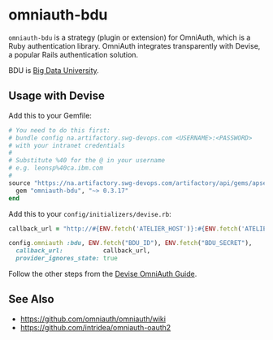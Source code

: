# omniauth-bdu

`omniauth-bdu` is a strategy (plugin or extension) for OmniAuth, which is a 
Ruby authentication library. OmniAuth integrates transparently with Devise, 
a popular Rails authentication solution.

BDU is [Big Data University](https://courses.bigdatauniversity.com/).

## Usage with Devise

Add this to your Gemfile:

```ruby
# You need to do this first:
# bundle config na.artifactory.swg-devops.com <USERNAME>:<PASSWORD>
# with your intranet credentials
#
# Substitute %40 for the @ in your username
# e.g. leonsp%40ca.ibm.com
#
source "https://na.artifactory.swg-devops.com/artifactory/api/gems/apset-ruby/" do
  gem "omniauth-bdu", "~> 0.3.17"
end
```

Add this to your `config/initializers/devise.rb`:

```ruby
callback_url = "http://#{ENV.fetch('ATELIER_HOST')}:#{ENV.fetch('ATELIER_PORT')}/users/auth/bdu/callback"

config.omniauth :bdu, ENV.fetch("BDU_ID"), ENV.fetch("BDU_SECRET"),
  callback_url:           callback_url,
  provider_ignores_state: true
```

Follow the other steps from the [Devise OmniAuth Guide](https://github.com/plataformatec/devise/wiki/OmniAuth:-Overview).

## See Also

*   <https://github.com/omniauth/omniauth/wiki>
*   <https://github.com/intridea/omniauth-oauth2>
